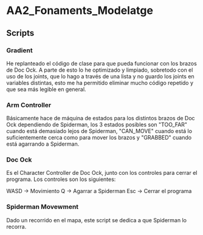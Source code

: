 # AA2_Fonaments_Modelatge

## Scripts

### Gradient

He replanteado el código de clase para que pueda funcionar con los brazos de Doc Ock. A parte de esto lo he optimizado y limpiado, sobretodo con el uso de los joints, que lo hago a través de una lista y no guardo los joints en variables distintas, esto me ha permitido eliminar mucho código repetido y que sea más legible en general.

### Arm Controller

Básicamente hace de máquina de estados para los distintos brazos de Doc Ock dependiendo de Spiderman, los 3 estados posibles son "TOO_FAR" cuando está demasiado lejos de Spiderman, "CAN_MOVE" cuando está lo suficientemente cerca como para mover los brazos y "GRABBED" cuando está agarrando a Spiderman.

### Doc Ock

Es el Character Controller de Doc Ock, junto con los controles para cerrar el programa. Los controles son los siguientes:

WASD ->  Movimiento
Q -> Agarrar a Spiderman
Esc -> Cerrar el programa

### Spiderman Movewment

Dado un recorrido en el mapa, este script se dedica a que Spiderman lo recorra.
